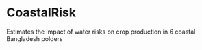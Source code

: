 # CoastalRisk
Estimates the impact of water risks on crop production in 6 coastal Bangladesh polders
